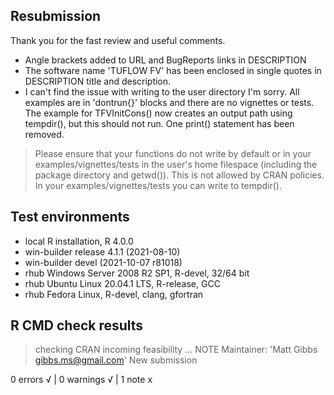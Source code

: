 ## Resubmission
Thank you for the fast review and useful comments.

* Angle brackets added to URL and BugReports links in DESCRIPTION
* The software name 'TUFLOW FV' has been enclosed in single quotes in DESCRIPTION title and description.
* I can't find the issue with writing to the user directory I'm sorry. All examples are in 'dontrun{}' blocks and there are no vignettes or tests. The example for TFVInitCons() now creates an output path using tempdir(), but this should not run. One print() statement has been removed. 

>Please ensure that your functions do not write by default or in your
examples/vignettes/tests in the user's home filespace (including the
package directory and getwd()). This is not allowed by CRAN policies. In
your examples/vignettes/tests you can write to tempdir().

## Test environments
* local R installation, R 4.0.0
* win-builder release 4.1.1 (2021-08-10)
* win-builder devel (2021-10-07 r81018)
* rhub Windows Server 2008 R2 SP1, R-devel, 32/64 bit
* rhub Ubuntu Linux 20.04.1 LTS, R-release, GCC
* rhub Fedora Linux, R-devel, clang, gfortran

## R CMD check results

> checking CRAN incoming feasibility ... NOTE
  Maintainer: 'Matt Gibbs <gibbs.ms@gmail.com>'
  New submission

0 errors √ | 0 warnings √ | 1 note x
